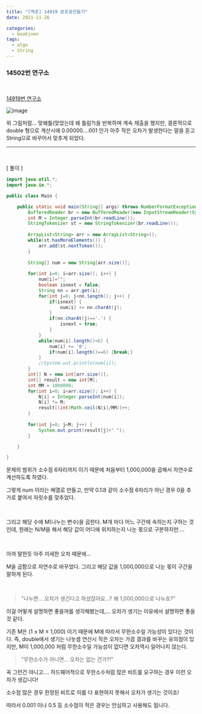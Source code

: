 ```yaml
---
title: "[백준] 14919 분포표만들기"
date: 2021-11-26

categories:
  - beakjoon
tags:
  - algo
  - String
---
```


### 14502번 연구소

<br>

[14919번 연구소](https://www.acmicpc.net/problem/14919 )


![image](https://user-images.githubusercontent.com/47859845/143586411-7dae1659-8c4d-48bb-8408-42037dcfc6db.png)

위 그림처럼... 맞왜틀(맞았는데 왜 틀림?)을 반복하며 계속 제출을 했지만, 결론적으로 double 형으로 계산시에 0.00000....001 인가 아주 작은 오차가 발생한다는 말을 듣고 String으로 바꾸어서 맞추게 되었다.


---
<br>

[ 풀이 ]


```java
import java.util.*;
import java.io.*;

public class Main {

	public static void main(String[] args) throws NumberFormatException, IOException {
		BufferedReader br = new BufferedReader(new InputStreamReader(System.in));
		int M = Integer.parseInt(br.readLine());
		StringTokenizer st = new StringTokenizer(br.readLine());
		
		ArrayList<String> arr = new ArrayList<String>();
		while(st.hasMoreElements()) {
			arr.add(st.nextToken());
		}
		
		String[] num = new String[arr.size()];
		
		for(int i=0; i<arr.size(); i++) {
			num[i]="";
			boolean isnext = false;
			String nn = arr.get(i);
			for(int j=0; j<nn.length(); j++) {
				if(isnext) {
					num[i] += nn.charAt(j);
				}
				if(nn.charAt(j)=='.') {
					isnext = true;
				}
			}
			while(num[i].length()<6) {
				num[i] += '0';
				if(num[i].length()==6) {break;}
			}
			//System.out.println(num[i]);
		}
		int[] N = new int[arr.size()];
		int[] result = new int[M];
		int MM = 1000000;
		for(int i=0; i<arr.size(); i++) {
			N[i] = Integer.parseInt(num[i]);
			N[i] *= M;
			result[(int)Math.ceil(N[i]/MM)]++;
		}
		
		for(int j=0; j<M; j++) {
			System.out.print(result[j]+" ");
		}

	}

}

```

문제의 범위가 소수점 6자리까지 이기 때문에 처음부터 1,000,000을 곱해서 자연수로 계산하도록 하였다.


그렇게 num 이라는 배열로 만들고, 만약 0.1과 같이 소수점 6자리가 아닌 경우 0을 추가로 붙여서 자릿수를 맞추었다.

<br>

그리고 해당 수에 M(나누는 변수)을 곱한다. M개 마다 어느 구간에 속하는지 구하는 것인데, 원래는 N/M을 해서 해당 값이 어디에 위치하는지 나눈 몫으로 구분하지만....

<br>

아까 말한듯 아주 미세한 오차 때문에...


M을 곱함으로 자연수로 바꾸었다. 
그리고 해당 값을 1,000,000으로 나눈 몫이 구간을 말하게 된다.

<br>

> "나누면... 오차가 생긴다고 하셨잖아요...? 왜 1,000,000으로 나누죠?"



이걸 어떻게 설명하면 좋을까를 생각해봤는데,...
오차가 생기는 이유에서 설명하면 좋을 것 같다.

기존 M은 (1 ≤ M ≤ 1,000) 이기 때문에 M에 따라서 무한소수일 가능성이 있다는 것이다.
즉, double에서 생기는 나눗셈 연산시 작은 오차는 가끔 결과를 바꾸는 유의점이 있지만, M이 1,000,000 처럼 무한소수일 가능성이 없다면 오차역시 일어나지 않는다.

> "무한소수가 아니면... 오차는 없는 건가?!"

꼭 그런건 아니고.... 하드웨어적으로 무한소수처럼 많은 비트를 요구하는 경우 이런 오차가 생깁니다!

소수점 많은 경우 한정된 비트로 이를 다 표현하지 못해서 오차가 생기는 것이죠!

따라서 0.001 이나 0.5 등 소수점이 적은 경우는 안심하고 사용해도 됩니다.


<br>
<br>